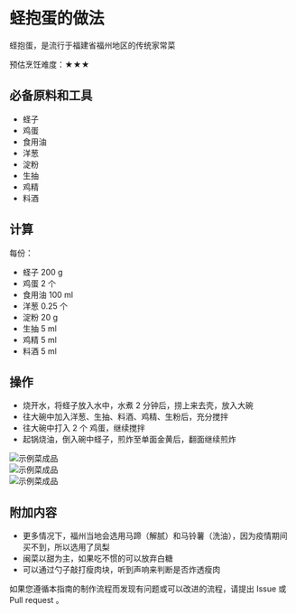# 蛏抱蛋的做法

蛏抱蛋，是流行于福建省福州地区的传统家常菜

预估烹饪难度：★★★

## 必备原料和工具

* 蛏子
* 鸡蛋
* 食用油
* 洋葱
* 淀粉
* 生抽
* 鸡精
* 料酒

## 计算

每份：

* 蛏子 200 g
* 鸡蛋 2 个
* 食用油 100 ml
* 洋葱 0.25 个
* 淀粉 20 g
* 生抽 5 ml
* 鸡精 5 ml
* 料酒 5 ml

## 操作

* 烧开水，将蛏子放入水中，水煮 2 分钟后，捞上来去壳，放入大碗
* 往大碗中加入洋葱、生抽、料酒、鸡精、生粉后，充分搅拌
* 往大碗中打入 2 个 鸡蛋，继续搅拌
* 起锅烧油，倒入碗中蛏子，煎炸至单面金黄后，翻面继续煎炸

![示例菜成品](IMG-20240913214335498.jpeg)  
![示例菜成品](IMG-20240913214338071.jpeg)  
![示例菜成品](IMG-20240913214343246.jpeg)

## 附加内容

* 更多情况下，福州当地会选用马蹄（解腻）和马铃薯（洗油），因为疫情期间买不到，所以选用了凤梨
* 闽菜以甜为主，如果吃不惯的可以放弃白糖
* 可以通过勺子敲打瘦肉块，听到声响来判断是否炸透瘦肉

如果您遵循本指南的制作流程而发现有问题或可以改进的流程，请提出 Issue 或 Pull request 。
